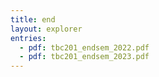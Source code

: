 ```yaml
---
title: end
layout: explorer
entries:
  - pdf: tbc201_endsem_2022.pdf
  - pdf: tbc201_endsem_2023.pdf
---
```

